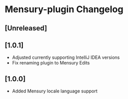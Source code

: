<!-- Keep a Changelog guide -> https://keepachangelog.com -->

# Mensury-plugin Changelog

## [Unreleased]

## [1.0.1]
- Adjusted currently supporting IntelliJ IDEA versions
- Fix renaming plugin to Mensury Edits

## [1.0.0]
- Added Mensury locale language support
